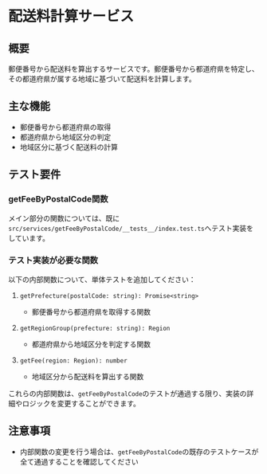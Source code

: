# 配送料計算サービス

## 概要
郵便番号から配送料を算出するサービスです。郵便番号から都道府県を特定し、その都道府県が属する地域に基づいて配送料を計算します。

## 主な機能
- 郵便番号から都道府県の取得
- 都道府県から地域区分の判定
- 地域区分に基づく配送料の計算

## テスト要件

### getFeeByPostalCode関数
メイン部分の関数については、既に`src/services/getFeeByPostalCode/__tests__/index.test.ts`へテスト実装をしています。

### テスト実装が必要な関数
以下の内部関数について、単体テストを追加してください：

1. `getPrefecture(postalCode: string): Promise<string>`
   - 郵便番号から都道府県を取得する関数

2. `getRegionGroup(prefecture: string): Region`
   - 都道府県から地域区分を判定する関数

3. `getFee(region: Region): number`
   - 地域区分から配送料を算出する関数

これらの内部関数は、`getFeeByPostalCode`のテストが通過する限り、実装の詳細やロジックを変更することができます。

## 注意事項
- 内部関数の変更を行う場合は、`getFeeByPostalCode`の既存のテストケースが全て通過することを確認してください
